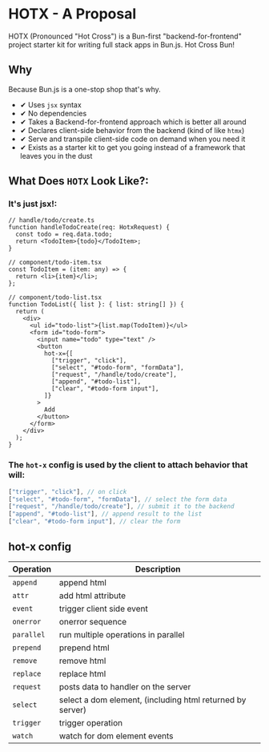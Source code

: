# HOTX - A Proposal
HOTX (Pronounced "Hot Cross") is a Bun-first "backend-for-frontend" project starter kit for writing full stack apps in Bun.js. Hot Cross Bun!

## Why
Because Bun.js is a one-stop shop that's why.

- ✔ Uses `jsx` syntax 
- ✔ No dependencies
- ✔ Takes a Backend-for-frontend approach which is better all around
- ✔ Declares client-side behavior from the backend (kind of like `htmx`)
- ✔ Serve and transpile client-side code on demand when you need it
- ✔ Exists as a starter kit to get you going instead of a framework that leaves you in the dust
## What Does `HOTX` Look Like?:

### It's just jsx!:
```tsx
// handle/todo/create.ts
function handleTodoCreate(req: HotxRequest) {
  const todo = req.data.todo;
  return <TodoItem>{todo}</TodoItem>;
}

// component/todo-item.tsx
const TodoItem = (item: any) => {
  return <li>{item}</li>;
};

// component/todo-list.tsx
function TodoList({ list }: { list: string[] }) {
  return (
    <div>
      <ul id="todo-list">{list.map(TodoItem)}</ul>
      <form id="todo-form">
        <input name="todo" type="text" />
        <button
          hot-x={[
            ["trigger", "click"],
            ["select", "#todo-form", "formData"],
            ["request", "/handle/todo/create"],
            ["append", "#todo-list"],
            ["clear", "#todo-form input"],
          ]}
        >
          Add
        </button>
      </form>
    </div>
  );
}
```


### The `hot-x` config is used by the client to attach behavior that will:
```js
["trigger", "click"], // on click
["select", "#todo-form", "formData"], // select the form data
["request", "/handle/todo/create"], // submit it to the backend
["append", "#todo-list"], // append result to the list
["clear", "#todo-form input"], // clear the form
```

## hot-x config

| Operation | Description |
|---|---|
| `append`    | append html |
| `attr`      | add html attribute |
| `event`     | trigger client side event |
| `onerror`   | onerror sequence |
| `parallel`  | run multiple operations in parallel |
| `prepend`   | prepend html |
| `remove`    | remove html |
| `replace`   | replace html |
| `request`   | posts data to handler on the server |
| `select`    | select a dom element, (including html returned by server) |
| `trigger`   | trigger operation |
| `watch` | watch for dom element events |

